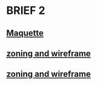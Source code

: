 # BRIEF 2
## [Maquette]("https://www.figma.com/file/wp3F4TUNSCpWM0EYuYu3KR/Untitled?node-id=0%3A1")
## [zoning and wireframe]("https://www.figma.com/file/yYHoqd0xrNk3JCq9dtPIHa/zon%2Fwirf?node-id=0%3A1")
## [zoning and wireframe]("https://trello.com/b/26pmwWyH/brief-2")
